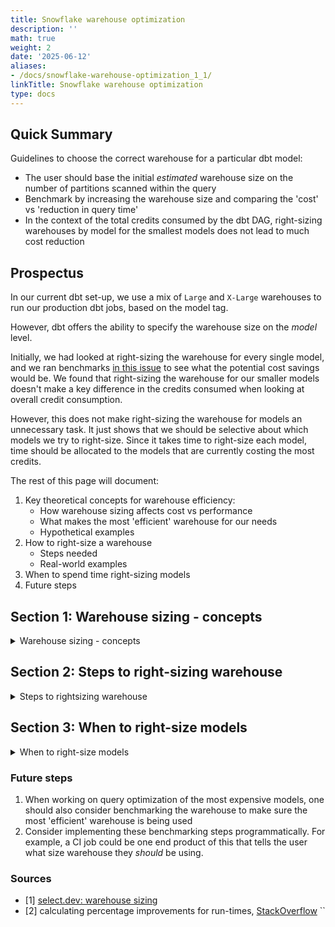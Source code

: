 ```yaml
---
title: Snowflake warehouse optimization
description: ''
math: true
weight: 2
date: '2025-06-12'
aliases:
- /docs/snowflake-warehouse-optimization_1_1/
linkTitle: Snowflake warehouse optimization
type: docs
---
```


## Quick Summary

Guidelines to choose the correct warehouse for a particular dbt model:

- The user should base the initial *estimated* warehouse size on the number of partitions scanned within the query
- Benchmark by increasing the warehouse size and comparing the 'cost' vs 'reduction in query time'
- In the context of the total credits consumed by the dbt DAG, right-sizing warehouses by model for the smallest models does not lead to much cost reduction

## Prospectus

In our current dbt set-up, we use a mix of `Large` and `X-Large` warehouses to run our production dbt jobs, based on the model tag.

However, dbt offers the ability to specify the warehouse size on the *model* level.

Initially, we had looked at right-sizing the warehouse for every single model, and we ran benchmarks [in this issue](https://gitlab.com/gitlab-data/analytics/-/issues/21802#note_2143766668) to see what the potential cost savings would be. We found that right-sizing the warehouse for our smaller models doesn't make a key difference in the credits consumed when looking at overall credit consumption.

However, this does not make right-sizing the warehouse for models an unnecessary task. It just shows that we should be selective about which models we try to right-size. Since it takes time to right-size each model, time should be allocated to the models that are currently costing the most credits.

The rest of this page will document:

1. Key theoretical concepts for warehouse efficiency:
    - How warehouse sizing affects cost vs performance
    - What makes the most 'efficient' warehouse for our needs
    - Hypothetical examples
1. How to right-size a warehouse
    - Steps needed
    - Real-world examples
1. When to spend time right-sizing models
1. Future steps

## Section 1: Warehouse sizing - concepts

<details><summary>Warehouse sizing - concepts</summary>

### Concept 1: Cost vs Performance

Each time you increase the size of the warehouse by one level, you are doubling the CPU and RAM of your compute instance. Correspondingly, you are also doubling the price via the credits you consume.

While the *price is doubled*, in an ideal world on the proper workload/query, the *query time is reduced by half* due to the doubling of the compute instance's resources. Therefore, in this situation, you would pay the same price on either warehouse, but the bigger warehouse would halve the run-time of the query, making it the more efficient choice.

Eventually, if you keep upsizing the warehouse, you'll reach a point of diminishing returns, where the query run-time may be only slightly reduced while the costs increase disproportionately faster.
Here's a select.dev [cost vs performance diagram](https://images.app.goo.gl/K3asyxSqhJqP2hM76) illustrating this point [1].

### Concept 2: Defining Warehouse efficiency

Warehouse Efficiency comes in two dimensions: cost and performance. Note that 'warehouse efficiency' is a different concept than [model efficiency](dbt-guide/#model-efficiency).

Because there are two dimensions, 'warehouse efficiency' doesn't have a clear definition; it needs to be decided based on how much you value 'cost' versus 'performance.'

In our case, we want one of these two outcomes when using a different warehouse:

- *maintain* existing runtimes while reducing costs
- *reduce* runtimes, without increasing cost drastically

Based on the requirements above, we will define warehouse efficiency clearly as follows:

> **A warehouse is efficient when compared to the next-size smaller warehouse; the query run-time is reduced by 40% or more.**

Explanation: As discussed in the previous section, for the next-size bigger warehouse to break even, it needs to run 2x as fast (query run-time is reduced by **50%**) to compensate for its 2x price increase.

In our definition, we require run-time to be reduced by at least 40%, which translates to a maximum increase in cost of 20%. The reason why we don't require a 50% reduction in run-time (and break-even in costs) is the following:

- we need our performance to stay close to existing dbt run-times
- we want to work iteratively, which means setting a more realistic goal that allows some wiggle-room and then adjusting the goalpost once we learn more.

<details><summary>Aside: calculating percentage improvements for run-times</summary>

To get into a technicality here, percentage improvement in query run-time can be a bit confusing because performance improves when run-time *decreases* - it's an inverse relationship.

We will calculate the percentage improvement in run-time using the traditional formula [2]:

$$
\frac{new - old}{old} \times 100\%
$$

For example, if we have the values `new = 5` and `old = 10`, the calculation would be:

$$
\begin{align*}
\frac{new - old}{old} \times 100\% &= \frac{5 - 10}{10} \times 100\% \\
&= \frac{-5}{10} \times 100\% \\
&= -50\%
\end{align*}
$$

That means the new value is 50% smaller (faster, since we're talking about response time) than the old value.

</details>

That might sound a bit vague, so here are some hypothetical examples:

#### Hypothetical Examples

##### Example 1

The run-time has decreased by 50%, from 1 hour -> 30 minutes. In this case, it's a no-brainer to increase the warehouse size:

| warehouse_size | Credits/hr | run-time in hours | cost   |
|----------------|------------|------------------|--------|
| X-small        | 1          | 1                | $2     |
| Small          | 2          | 0.5              | $2.00  |
| % increase     |            | -50%              | 0%     |

##### Example 2

The run-time has decreased by 40% from 1 hour -> 36 minutes. Meanwhile, the cost has increased by 20% from $2 to $2.40:

| warehouse_size | Credits/hr | run-time in hours | cost   |
|----------------|------------|------------------|--------|
| X-small        | 1          | 1                | $2.00  |
| Small          | 2          | 0.6              | $2.40  |
| % increase     |            | -40%              | 20%    |

In this case, upsizing the warehouse is no longer a no-brainer. It now depends on how much you value cost vs. query run-time.

If you only cared about cost, you would stick with the X-small; if you only cared about speed, you would go with the Small.

In our case, we want to find a balance between both, so we use the previously established guidelines:

> **A warehouse is efficient when compared to the next-size smaller warehouse, the query run-time is 40% less.**

In this case, since the query run-time has been reduced by 40%, it's exactly on the threshold of being considered 'efficient', and we should choose the 'S' warehouse.

##### Example 3

Example 3, run-time has decreased by 20% from 1 hour -> 48 minutes. Meanwhile, the cost has increased by 60%, from $2 to $3.20:

| warehouse_size | Credits/hr | run-time in hours | cost   |
|----------------|------------|------------------|--------|
| X-small        | 1          | 1                | $2.00  |
| Small          | 2          | 0.8              | $3.20  |
| % increase     |            | -20%              | 60%    |

In this case, the query would be considered 'inefficient' because the runtime has only been reduced by 20%. For it to be considered 'efficient', the runtime needs to be reduced by 40% or more. Therefore, the 'XS' warehouse should be chosen.

</details>

## Section 2: Steps to right-sizing warehouse

<details><summary>Steps to rightsizing warehouse</summary>

We have discussed in theory what an 'optimal' warehouse is, but how do we actually choose the correct warehouse for each model?

Here are the steps:

1. run an [explain plan](https://docs.snowflake.com/en/sql-reference/sql/explain) to figure out how many partitions the table has
1. Based on the number of partitions, use select.dev [# of partitions diagram](https://images.app.goo.gl/KtS6aXsKhRzN7e3f6) to **estimate** what warehouse to start with
1. Run the query in `dbt` with the estimated warehouse from the previous step
1. Check the below 'Benchmarking heuristics' section to see if you can immediately assign a warehouse; if not, continue
1. Using this [Google Sheet](https://docs.google.com/spreadsheets/d/1dh7cKTxeV3rUQ2J_k4nxPGbMe7IQFc-D1Rbahjsk5zc/edit?gid=1778011584#gid=1778011584) record the `query time`
1. Upsizing warehouse(s)
    - Now, rerun the query with the next highest warehouse
    - Record the results in the Google Sheet again
    - Stop once the *cost* is increasing faster than the *performance*

In the following sections, we'll look at the following:

- Why the benchmarking needs to happen in dbt
- We'll look at two examples of right-sizing warehouses by following these steps:
  1. simple query: `gitlab_dotcom_deployment_todo_dedupe_source`
  1. more complicated query with more partitions: `prep_ci_stage`

<details><summary>Why benchmarking should be done in dbt environment</summary>

### Benchmarking needs to be done in dbt

In the above list of steps, it states that the queries need to be run in dbt. This is because for almost all models, at least two sets of SQL statements are being run. Firstly, a `SELECT` statement is being run, but additionally, one of these two statements is also being run under the hood:

- For incremental models, a [`MERGE`](https://docs.snowflake.com/en/sql-reference/sql/merge) statement is being run
- For new and full_refresh models, a `CREATE TABLE` statement is being run

These additional SQL statements can be expensive computationally and need to be part of the benchmark.

When using `dbt run`, these statements are automatically run for you. Therefore, it's best to run all warehouse benchmarking queries via dbt, either locally or via CI job.

#### Benchmarking incremental runs

When benchmarking `incremental` models specifically, the 'most efficient' warehouse will differ based on whether it's an incremental or full_refresh run.

At the very least, the incremental runs should be benchmarked like so:

1. The corresponding table should be fully loaded
1. Delete the previous day of data and then run the model *incrementally* using the estimated warehouse based on the partition size.

Optional: The model could also be benchmarked by running it on `full_refresh` as well. That way, the model can be configured on a different warehouse based on whether it is an `incremental` or `full_refresh` run:

```sql
{% if is_incremental() %}
  {{ config(
      warehouse='smaller_warehouse'  # Use this warehouse for incremental runs
  ) }}
{% else %}
  {{ config(
      warehouse='larger_warehouse'  # Use this warehouse for full refresh runs
  ) }}
{% endif %}

SELECT *
FROM my_table
```

</details>

<details><summary>Real world benchmarking examples</summary>

The below sections will look at two examples of how to follow the benchmarking steps.

### example 1: gitlab_dotcom_deployment_todo_dedupe_source

The first step is to run an explain plan, which shows the query has 630 partitons:

```sql
EXPLAIN
SELECT
  *
FROM
  "RAW".tap_postgres.GITLAB_DB_TODOS
QUALIFY ROW_NUMBER() OVER ( PARTITION BY id ORDER BY _uploaded_at DESC) = 1;
```

The 2nd step is to choose a warehouse based on the number of partitions, per the above diagram. In this case, with 630 partitions, we can start with a size `XS` warehouse.

With warehouse `XS`, the query `01b5ff9d-080a-e214-0000-289d77d4f1e2` took 7m14s, so we'll add those stats to the Google Sheets template

Next, we will try using `M` warehouse. First, let's remove caching by running:

```sql
ALTER SESSION SET USE_CACHED_RESULT = FALSE;
```

With warehouse `M` query `01b5ffc3-080a-e214-0000-289d77d57b3e` took 1m45s, so we'll add those stats to the Google Sheets template:

| warehouse_size | Credits/hr | run-time minutes part | run-time seconds part | run-time in hours | cost   |
|----------------|------------|----------------------|----------------------|------------------|--------|
| X-small        | 1          | 7                    | 14                   | 0.12             | $0.24  |
| Medium         | 4          | 1                    | 45                   | 0.03             | $0.23  |
| % increase     |            |                      |                      | -76%             | -3%    |

The above shows that with the `M` warehouse, run-time has decreased by 73%, AND cost has also decreased by 3%, meaning that a 'M' warehouse is superior to the XS warehouse in this situation.

Since performance has increased faster than cost, we can upsize again to the `L` warehouse to see if that continues.

Using the `L` warehouse, the query `01b5ffdc-080a-e214-0000-289d77d5c756` finished in 1m23s, pasting this into the spreadsheet:

| warehouse_size | Credits/hr | run-time minutes part | run-time seconds part | run-time in hours | cost   |
|----------------|------------|----------------------|----------------------|------------------|--------|
| X-small        | 1          | 7                    | 14                   | 0.12             | $0.24  |
| Medium         | 4          | 1                    | 45                   | 0.03             | $0.23  |
| Large          | 8          | 1                    | 23                   | 0.02             | $0.37  |
| % increase     |            |                      |                      | -21%             | 58%    |

The above spreadsheet shows that query run-time was reduced by 21% (good), but costs increased by 58% (bad). Therefore, the price is growing much faster than the performance gains.

Conclusion: The `M` warehouse has the best run-time-to-cost ratio and should be used for this model.

### example 2: prep_ci_stage

<details><summary>explain plan</summary>

```sql
EXPLAIN
WITH
  dim_project AS (
    SELECT
      *
    FROM
      "PROD".common.dim_project
  ),
  dim_ci_pipeline AS (
    SELECT
      *
    FROM
      "PROD".common.dim_ci_pipeline
  ),
  dim_namespace_plan_hist AS (
    SELECT
      *
    FROM
      "PROD".common.dim_namespace_plan_hist
  ),
  dim_date AS (
    SELECT
      *
    FROM
      "PROD".common.dim_date
  ),
  ci_stages AS (
    SELECT
      *
    FROM
      "PREP".gitlab_dotcom.gitlab_dotcom_ci_stages_dedupe_source
    WHERE
      created_at IS NOT NULL
  ),
  joined AS (
    SELECT
      ci_stages.id AS dim_ci_stage_id,
      IFNULL(dim_project.dim_project_id, -1) AS dim_project_id,
      IFNULL(dim_ci_pipeline.dim_ci_pipeline_id, -1) AS dim_ci_pipeline_id,
      IFNULL(dim_namespace_plan_hist.dim_plan_id, 34) AS dim_plan_id,
      IFNULL(dim_namespace_plan_hist.dim_namespace_id, -1) AS ultimate_parent_namespace_id,
      dim_date.date_id AS created_date_id,
      ci_stages.created_at::TIMESTAMP AS created_at,
      ci_stages.updated_at::TIMESTAMP AS updated_at,
      ci_stages.name AS ci_stage_name,
      ci_stages.status AS ci_stage_status,
      ci_stages.lock_version AS lock_version,
      ci_stages.position AS POSITION
    FROM
      ci_stages
      LEFT JOIN dim_project ON ci_stages.project_id = dim_project.dim_project_id
      LEFT JOIN dim_namespace_plan_hist ON dim_project.ultimate_parent_namespace_id = dim_namespace_plan_hist.dim_namespace_id
      AND ci_stages.created_at >= dim_namespace_plan_hist.valid_from
      AND ci_stages.created_at < COALESCE(dim_namespace_plan_hist.valid_to, '2099-01-01')
      LEFT JOIN dim_ci_pipeline ON ci_stages.pipeline_id = dim_ci_pipeline.dim_ci_pipeline_id
      INNER JOIN dim_date ON TO_DATE(ci_stages.created_at) = dim_date.date_day
  )
SELECT
  *,
  '@mpeychet_'::VARCHAR AS created_by,
  '@chrissharp'::VARCHAR AS updated_by,
  '2021-06-29'::DATE AS model_created_date,
  '2022-06-01'::DATE AS model_updated_date,
  CURRENT_TIMESTAMP() AS dbt_updated_at,
  CURRENT_TIMESTAMP() AS dbt_created_at
FROM
  joined;
```

</details>

The EXPLAIN plan shows that there are a total of `9211` partitions that will need to be scanned. The estimation warehouse diagram has guidelines for 8,000 and 16,000 multi-partitions.

We'll start with the `L` warehouse.

Let's first run the below statement to prevent caching for benchmarking:

```sql
ALTER SESSION SET USE_CACHED_RESULT = FALSE;
```

These were the query run-times:

- `L`: 32m17s
- `XL`: 11m32s

Pasting the run-times in our spreadsheet:

| warehouse_size | Credits/hr | run-time minutes part | run-time seconds part | run-time in hours | cost    |
|----------------|------------|----------------------|----------------------|------------------|---------|
| Large          | 8         | 32                   | 17                   | 0.54             | $17.22  |
| XL             | 16         | 11                   | 32                   | 0.19             | $12.30  |
| % increase     |            |                      |                      | -64%             | -29%    |

It's clear that the `XL` is more 'efficient' here because the run-time was reduced by 64%, and the cost was reduced by 29%.

</details>

</details>

## Section 3: When to right-size models

<details><summary>When to right-size models</summary>

As mentioned in the Prospectus section, a benchmark was done right-sizing all the models in the `non-product` dbt task, and per [this benchmarking issue](https://gitlab.com/gitlab-data/analytics/-/issues/21802#note_2174248992). It shows that right-sizing the smallest models does NOT lead to significant cost-savings (if at all), even though these type of models make up more than 90% of the models within the run.

Therefore, in the context of the `dbt.py` DAG, benchmarking would be most valuable for the most expensive models. We can use the [query_attribution](https://docs.snowflake.com/sql-reference/account-usage/query_attribution_history) Snowflake table to find these models.

A small caveat to the above is that we also run dbt models in other environments outside of the production `dbt.py` DAG, such as:

- locally
- CI jobs

In these latter environments, it may make sense to right-size the warehouse for every model, even if the models are small. In these cases, the method to right-size doesn't need to be as precise, i.e., having to compare against multiple warehouse sizes. Instead, one could immediately assign an estimated warehouse per model based on the number of partitions scanned by the model.

To summarize, the priority for right-sizing warehouses should be the largest models that take the longest to run and consume the most credits since these models make up a disproportionate amount of the total credits consumed.

</details>

### Future steps

1. When working on query optimization of the most expensive models, one should also consider benchmarking the warehouse to make sure the most 'efficient' warehouse is being used
1. Consider implementing these benchmarking steps programmatically. For example, a CI job could be one end product of this that tells the user what size warehouse they *should* be using.

### Sources

- [1] [select.dev: warehouse sizing](https://select.dev/posts/snowflake-warehouse-sizing)
- [2] calculating percentage improvements for run-times, [StackOverflow](https://stackoverflow.com/questions/28403939/how-to-calculate-percentage-improvement-in-response-time-for-performance-testing/28404036#28404036)
``
